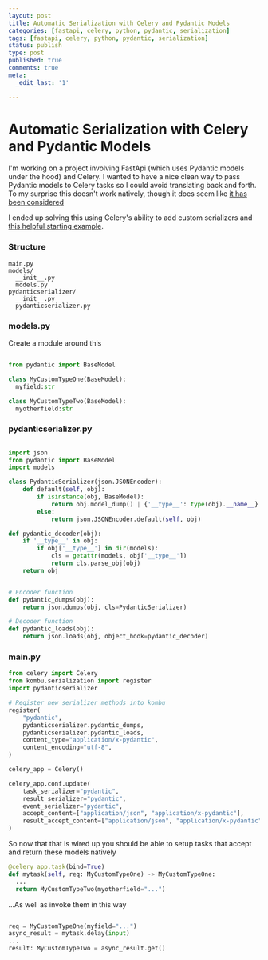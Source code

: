 ```yaml
---
layout: post
title: Automatic Serialization with Celery and Pydantic Models
categories: [fastapi, celery, python, pydantic, serialization]
tags: [fastapi, celery, python, pydantic, serialization]
status: publish
type: post
published: true
comments: true
meta:
  _edit_last: '1'

---
```


# Automatic Serialization with Celery and Pydantic Models

I'm working on a project involving FastApi (which uses Pydantic models under the hood) and Celery. I wanted to have a nice clean way to pass Pydantic models to Celery tasks so I could avoid translating back and forth. To my surprise this doesn't work natively, though it does seem like [it has been considered](https://github.com/celery/celery/issues/8751)
 
I ended up solving this using Celery's ability to add custom serializers and [this helpful starting example](https://stackoverflow.com/questions/21631878/celery-is-there-a-way-to-write-custom-json-encoder-decoder).

### Structure

```
main.py
models/
  __init__.py
  models.py
pydanticserializer/
  __init__.py
  pydanticserializer.py
```


### models.py

Create a module around this 

```python

from pydantic import BaseModel

class MyCustomTypeOne(BaseModel):
  myfield:str

class MyCustomTypeTwo(BaseModel):
  myotherfield:str

```

### pydanticserializer.py
```python

import json
from pydantic import BaseModel
import models

class PydanticSerializer(json.JSONEncoder):   
    def default(self, obj):
        if isinstance(obj, BaseModel):
            return obj.model_dump() | {'__type__': type(obj).__name__}
        else:
            return json.JSONEncoder.default(self, obj)

def pydantic_decoder(obj):
    if '__type__' in obj:
        if obj['__type__'] in dir(models):
            cls = getattr(models, obj['__type__'])
            return cls.parse_obj(obj)
    return obj


# Encoder function      
def pydantic_dumps(obj):
    return json.dumps(obj, cls=PydanticSerializer)

# Decoder function
def pydantic_loads(obj):
    return json.loads(obj, object_hook=pydantic_decoder)
```

### main.py

```python
from celery import Celery
from kombu.serialization import register
import pydanticserializer

# Register new serializer methods into kombu
register(
    "pydantic",
    pydanticserializer.pydantic_dumps,
    pydanticserializer.pydantic_loads,
    content_type="application/x-pydantic",
    content_encoding="utf-8",
)

celery_app = Celery()

celery_app.conf.update(
    task_serializer="pydantic",
    result_serializer="pydantic",
    event_serializer="pydantic",
    accept_content=["application/json", "application/x-pydantic"],
    result_accept_content=["application/json", "application/x-pydantic"],
)

```

So now that that is wired up you should be able to setup tasks that accept and return these models natively

```python
@celery_app.task(bind=True)
def mytask(self, req: MyCustomTypeOne) -> MyCustomTypeOne:
  ...
  return MyCustomTypeTwo(myotherfield="...")

```

...As well as invoke them in this way

```python

req = MyCustomTypeOne(myfield="...")
async_result = mytask.delay(input)
...
result: MyCustomTypeTwo = async_result.get()

```